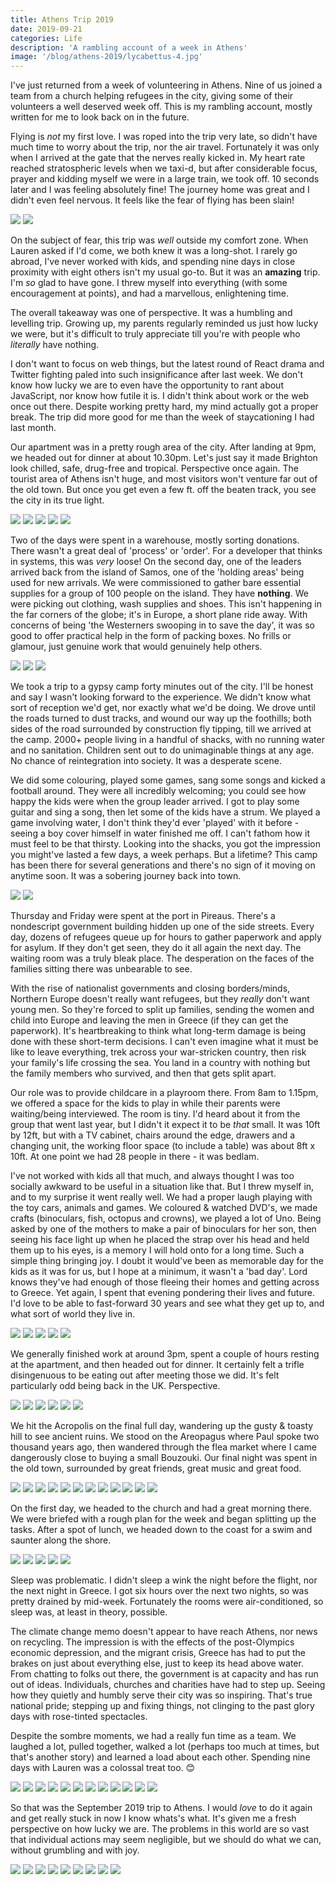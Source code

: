 ```yaml
---
title: Athens Trip 2019
date: 2019-09-21
categories: Life
description: 'A rambling account of a week in Athens'
image: '/blog/athens-2019/lycabettus-4.jpg'
---
```


I've just returned from a week of volunteering in Athens. Nine of us joined a team from a church helping refugees in the city, giving some of their volunteers a well deserved week off. This is my rambling account, mostly written for me to look back on in the future.

Flying is _not_ my first love. I was roped into the trip very late, so didn't have much time to worry about the trip, nor the air travel. Fortunately it was only when I arrived at the gate that the nerves really kicked in. My heart rate reached stratospheric levels when we taxi-d, but after considerable focus, prayer and kidding myself we were in a large train, we took off. 10 seconds later and I was feeling absolutely fine! The journey home was great and I didn't even feel nervous. It feels like the fear of flying has been slain!

![](/blog/athens-2019/flight-1.jpg)
![](/blog/athens-2019/flight-2.jpg)

On the subject of fear, this trip was _well_ outside my comfort zone. When Lauren asked if I'd come, we both knew it was a long-shot. I rarely go abroad, I've never worked with kids, and spending nine days in close proximity with eight others isn't my usual go-to. But it was an **amazing** trip. I'm _so_ glad to have gone. I threw myself into everything (with some encouragement at points), and had a marvellous, enlightening time.

The overall takeaway was one of perspective. It was a humbling and levelling trip. Growing up, my parents regularly reminded us just how lucky we were, but it's difficult to truly appreciate till you're with people who _literally_ have nothing.

I don't want to focus on web things, but the latest round of React drama and Twitter fighting paled into such insignificance after last week. We don't know how lucky we are to even have the opportunity to rant about JavaScript, nor know how futile it is. I didn't think about work or the web once out there. Despite working pretty hard, my mind actually got a proper break. The trip did more good for me than the week of staycationing I had last month.

Our apartment was in a pretty rough area of the city. After landing at 9pm, we headed out for dinner at about 10.30pm. Let's just say it made Brighton look chilled, safe, drug-free and tropical. Perspective once again. The tourist area of Athens isn't huge, and most visitors won't venture far out of the old town. But once you get even a few ft. off the beaten track, you see the city in its true light.

![](/blog/athens-2019/apartment-1.jpg)
![](/blog/athens-2019/apartment-2.jpg)
![](/blog/athens-2019/apartment-3.jpg)
![](/blog/athens-2019/apartment-4.jpg)
![](/blog/athens-2019/apartment-5.jpg)

Two of the days were spent in a warehouse, mostly sorting donations. There wasn't a great deal of 'process' or 'order'. For a developer that thinks in systems, this was _very_ loose! On the second day, one of the leaders arrived back from the island of Samos, one of the 'holding areas' being used for new arrivals. We were commissioned to gather bare essential supplies for a group of 100 people on the island. They have **nothing**. We were picking out clothing, wash supplies and shoes. This isn't happening in the far corners of the globe; it's in Europe, a short plane ride away. With concerns of being 'the Westerners swooping in to save the day', it was so good to offer practical help in the form of packing boxes. No frills or glamour, just genuine work that would genuinely help others.

![](/blog/athens-2019/group-18.jpg)
![](/blog/athens-2019/group-17.jpg)
![](/blog/athens-2019/group-11.jpg)

We took a trip to a gypsy camp forty minutes out of the city. I'll be honest and say I wasn't looking forward to the experience. We didn't know what sort of reception we'd get, nor exactly what we'd be doing. We drove until the roads turned to dust tracks, and wound our way up the foothills; both sides of the road surrounded by construction fly tipping, till we arrived at the camp. 2000+ people living in a handful of shacks, with no running water and no sanitation. Children sent out to do unimaginable things at any age. No chance of reintegration into society. It was a desperate scene.

We did some colouring, played some games, sang some songs and kicked a football around. They were all incredibly welcoming; you could see how happy the kids were when the group leader arrived. I got to play some guitar and sing a song, then let some of the kids have a strum. We played a game involving water, I don't think they'd ever 'played' with it before - seeing a boy cover himself in water finished me off. I can't fathom how it must feel to be that thirsty. Looking into the shacks, you got the impression you might've lasted a few days, a week perhaps. But a lifetime? This camp has been there for several generations and there's no sign of it moving on anytime soon. It was a sobering journey back into town.

![](/blog/athens-2019/camp-1.jpg)
![](/blog/athens-2019/camp-2.jpg)

Thursday and Friday were spent at the port in Pireaus. There's a nondescript government building hidden up one of the side streets. Every day, dozens of refugees queue up for hours to gather paperwork and apply for asylum. If they don't get seen, they do it all again the next day. The waiting room was a truly bleak place. The desperation on the faces of the families sitting there was unbearable to see.

With the rise of nationalist governments and closing borders/minds, Northern Europe doesn't really want refugees, but they _really_ don't want young men. So they're forced to split up families, sending the women and child into Europe and leaving the men in Greece (if they can get the paperwork). It's heartbreaking to think what long-term damage is being done with these short-term decisions. I can't even imagine what it must be like to leave everything, trek across your war-stricken country, then risk your family's life crossing the sea. You land in a country with nothing but the family members who survived, and then that gets split apart.

Our role was to provide childcare in a playroom there. From 8am to 1.15pm, we offered a space for the kids to play in while their parents were waiting/being interviewed. The room is tiny. I'd heard about it from the group that went last year, but I didn't it expect it to be _that_ small. It was 10ft by 12ft, but with a TV cabinet, chairs around the edge, drawers and a changing unit, the working floor space (to include a table) was about 8ft x 10ft. At one point we had 28 people in there - it was bedlam.

I've not worked with kids all that much, and always thought I was too socially awkward to be useful in a situation like that. But I threw myself in, and to my surprise it went really well. We had a proper laugh playing with the toy cars, animals and games. We coloured & watched DVD's, we made crafts (binoculars, fish, octopus and crowns), we played a lot of Uno. Being asked by one of the mothers to make a pair of binoculars for her son, then seeing his face light up when he placed the strap over his head and held them up to his eyes, is a memory I will hold onto for a long time. Such a simple thing bringing joy. I doubt it would've been as memorable day for the kids as it was for us, but I hope at a minimum, it wasn't a 'bad day'. Lord knows they've had enough of those fleeing their homes and getting across to Greece. Yet again, I spent that evening pondering their lives and future. I'd love to be able to fast-forward 30 years and see what they get up to, and what sort of world they live in.

![](/blog/athens-2019/port-1.jpg)
![](/blog/athens-2019/port-2.jpg)
![](/blog/athens-2019/port-3.jpg)
![](/blog/athens-2019/port-4.jpg)
![](/blog/athens-2019/port-5.jpg)

We generally finished work at around 3pm, spent a couple of hours resting at the apartment, and then headed out for dinner. It certainly felt a trifle disingenuous to be eating out after meeting those we did. It's felt particularly odd being back in the UK. Perspective.

![](/blog/athens-2019/group-14.jpg)
![](/blog/athens-2019/harbour-2.jpg)
![](/blog/athens-2019/ano-1.jpg)
![](/blog/athens-2019/ano-2.jpg)
![](/blog/athens-2019/ano-3.jpg)
![](/blog/athens-2019/ano-4.jpg)

We hit the Acropolis on the final full day, wandering up the gusty & toasty hill to see ancient ruins. We stood on the Areopagus where Paul spoke two thousand years ago, then wandered through the flea market where I came dangerously close to buying a small Bouzouki. Our final night was spent in the old town, surrounded by great friends, great music and great food.

![](/blog/athens-2019/acropolis-5.jpg)
![](/blog/athens-2019/acropolis-4.jpg)
![](/blog/athens-2019/acropolis-6.jpg)
![](/blog/athens-2019/acropolis-7.jpg)
![](/blog/athens-2019/acropolis-8.jpg)
![](/blog/athens-2019/acropolis-9.jpg)
![](/blog/athens-2019/acropolis-10.jpg)
![](/blog/athens-2019/acropolis-11.jpg)
![](/blog/athens-2019/acropolis-16.jpg)
![](/blog/athens-2019/acropolis-17.jpg)
![](/blog/athens-2019/acropolis-18.jpg)
![](/blog/athens-2019/acropolis-19.jpg)

On the first day, we headed to the church and had a great morning there. We were briefed with a rough plan for the week and began splitting up the tasks. After a spot of lunch, we headed down to the coast for a swim and saunter along the shore.

![](/blog/athens-2019/sea-1.jpg)
![](/blog/athens-2019/sea-2.jpg)
![](/blog/athens-2019/sea-3.jpg)
![](/blog/athens-2019/sea-4.jpg)
![](/blog/athens-2019/sea-6.jpg)

Sleep was problematic. I didn't sleep a wink the night before the flight, nor the next night in Greece. I got six hours over the next two nights, so was pretty drained by mid-week. Fortunately the rooms were air-conditioned, so sleep was, at least in theory, possible.

The climate change memo doesn't appear to have reach Athens, nor news on recycling. The impression is with the effects of the post-Olympics economic depression, and the migrant crisis, Greece has had to put the brakes on just about everything else, just to keep its head above water. From chatting to folks out there, the government is at capacity and has run out of ideas. Individuals, churches and charities have had to step up. Seeing how they quietly and humbly serve their city was so inspiring. That's true national pride; stepping up and fixing things, not clinging to the past glory days with rose-tinted spectacles.

Despite the sombre moments, we had a really fun time as a team. We laughed a lot, pulled together, walked a lot (perhaps too much at times, but that's another story) and learned a load about each other. Spending nine days with Lauren was a colossal treat too. 😊

![](/blog/athens-2019/group-1.jpg)
![](/blog/athens-2019/group-2.jpg)
![](/blog/athens-2019/group-3.jpg)
![](/blog/athens-2019/group-4.jpg)
![](/blog/athens-2019/group-5.jpg)
![](/blog/athens-2019/group-6.jpg)
![](/blog/athens-2019/group-7.jpg)
![](/blog/athens-2019/group-8.jpg)
![](/blog/athens-2019/group-9.jpg)
![](/blog/athens-2019/group-13.jpg)
![](/blog/athens-2019/group-15.jpg)
![](/blog/athens-2019/group-16.jpg)

So that was the September 2019 trip to Athens. I would _love_ to do it again and get really stuck in now I know whats's what. It's given me a fresh perspective on how lucky we are. The problems in this world are so vast that individual actions may seem negligible, but we should do what we can, without grumbling and with joy.

![](/blog/athens-2019/group-12.jpg)
![](/blog/athens-2019/lycabettus-1.jpg)
![](/blog/athens-2019/lauren-1.jpg)
![](/blog/athens-2019/lycabettus-2.jpg)
![](/blog/athens-2019/lauren-and-I-1.jpg)
![](/blog/athens-2019/lycabettus-3.jpg)
![](/blog/athens-2019/lauren-and-I-2.jpg)
![](/blog/athens-2019/lycabettus-4.jpg)
![](/blog/athens-2019/lauren-and-I-3.jpg)

